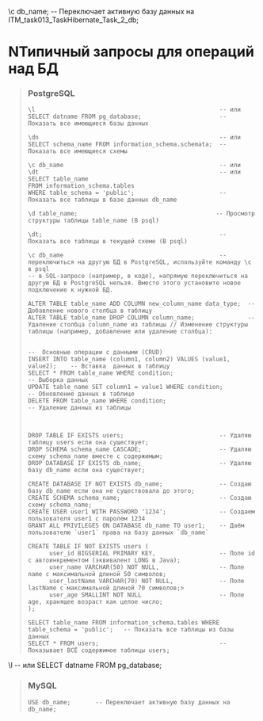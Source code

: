 \c db_name;                         -- Переключает активную базу данных на ITM_task013_TaskHibernate_Task_2_db;

# NТипичный запросы для операций над БД

> ### PostgreSQL
> ```postgresql
> \l                                                    -- или
> SELECT datname FROM pg_database;                      -- Показать все имеющиеся базы данных
> 
> \dn                                                   -- или
> SELECT schema_name FROM information_schema.schemata;  -- Показать все имеющиеся схемы
> 
> \c db_name                                            -- или
> \dt                                                   -- или
> SELECT table_name 
> FROM information_schema.tables 
> WHERE table_schema = 'public';                        -- Показать все таблицы в базе данных db_name
> 
> \d table_name;                                       -- Просмотр структуры таблицы table_name (В psql)
> 
> \dt;                                                  -- Показать все таблицы в текущей схеме (В psql)
> 
> \c db_name                                            -- переключиться на другую БД в PostgreSQL, используйте команду \c в psql
> -- в SQL-запросе (например, в коде), напрямую переключиться на другую БД в PostgreSQL нельзя. Вместо этого установите новое подключение к нужной БД.
> 
> ALTER TABLE table_name ADD COLUMN new_column_name data_type;  -- Добавление нового столбца в таблицу
> ALTER TABLE table_name DROP COLUMN column_name;               -- Удаление столбца column_name из таблицы // Изменение структуры таблицы (например, добавление или удаление столбца):
>
> 
> --  Основные операции с данными (CRUD)
> INSERT INTO table_name (column1, column2) VALUES (value1, value2);    -- Вставка  данных в таблицу
> SELECT * FROM table_name WHERE condition;                             -- Выборка данных
> UPDATE table_name SET column1 = value1 WHERE condition;               -- Обновление данных в таблице
> DELETE FROM table_name WHERE condition;                               -- Удаление данных из таблицы
>
> 
>  
> DROP TABLE IF EXISTS users;                           -- Удаляю таблицу users если она существует;
> DROP SCHEMA schema_name CASCADE;                      -- Удаляю схему schema_name вместе с содержимым;
> DROP DATABASE IF EXISTS db_name;                      -- Удаляю базу db_name если она существует;
> 
> CREATE DATABASE IF NOT EXISTS db_name;                -- Создаю базу db_name если она не существовала до этого;
> CREATE SCHEMA schema_name;                            -- Создаю схему schema_name;
> CREATE USER user1 WITH PASSWORD '1234';               -- Создаем пользователя user1 с паролем 1234
> GRANT ALL PRIVILEGES ON DATABASE db_name TO user1;    -- Даём пользователю `user1` права на базу данных `db_name`
> 
> CREATE TABLE IF NOT EXISTS users (
>       user_id BIGSERIAL PRIMARY KEY,                  -- Поле id с автоинкрементом (эквивалент LONG в Java);
>       user_name VARCHAR(50) NOT NULL,                 -- Поле name с максимальной длиной 50 символов;
>       user_lastName VARCHAR(70) NOT NULL,             -- Поле lastName с максимальной длиной 70 символов;> 
>       user_age SMALLINT NOT NULL                      -- Поле age, хранящее возраст как целое число;
> );
> 
> SELECT table_name FROM information_schema.tables WHERE table_schema = 'public';   -- Показать все таблицы из базы данных
> SELECT * FROM users;                                  -- Показывает ВСЁ содержимое таблицы users;
> 
> ```

\l
-- или
SELECT datname FROM pg_database;







> ### MySQL
> ```mysql 
> USE db_name;       -- Переключает активную базу данных на db_name;
> 
> ```


> ```sql 
> 
> ```
